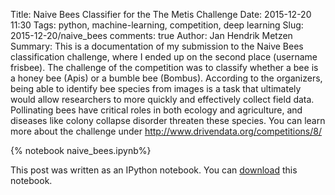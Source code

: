 Title: Naive Bees Classifier for the The Metis Challenge
Date: 2015-12-20 11:30
Tags: python, machine-learning, competition, deep learning
Slug: 2015-12-20/naive_bees
comments: true
Author: Jan Hendrik Metzen
Summary: This is a documentation of my submission to the Naive Bees classification challenge, where I ended up on the second place (username frisbee). The challenge of the competition was to classify whether a bee is a honey bee (Apis) or a bumble bee (Bombus). According to the organizers, being able to identify bee species from images is a task that ultimately would allow researchers to more quickly and effectively collect field data. Pollinating bees have critical roles in both ecology and agriculture, and diseases like colony collapse disorder threaten these species. You can learn more about the challenge under http://www.drivendata.org/competitions/8/

{% notebook naive_bees.ipynb%}

This post was written as an IPython notebook. You can [download](../notebooks/naive_bees.ipynb) this notebook.
